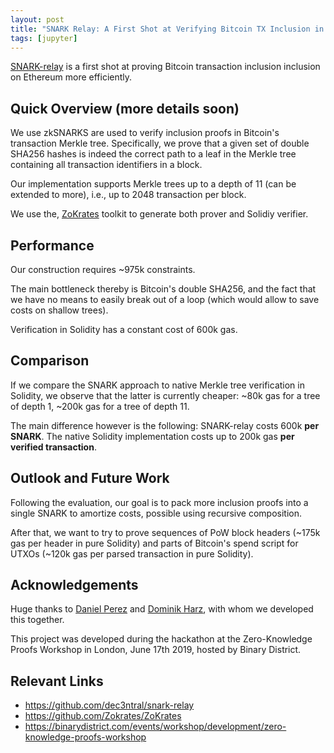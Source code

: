 ```yaml
---
layout: post
title: "SNARK Relay: A First Shot at Verifying Bitcoin TX Inclusion in ZKP"
tags: [jupyter]
---
```


<a href="https://github.com/dec3ntral/snark-relay" target="__blank">SNARK-relay</a> is a first shot at proving Bitcoin transaction inclusion inclusion on Ethereum more efficiently.


## Quick Overview (more details soon)

We use zkSNARKS are used to verify inclusion proofs in Bitcoin's transaction Merkle tree. 
Specifically, we prove that a given set of double SHA256 hashes is indeed the correct path to a leaf in the Merkle tree containing all transaction identifiers in a block.

Our implementation supports Merkle trees up to a depth of 11 (can be extended to more), i.e., up to 2048 transaction per block.

We use the, <a href="https://github.com/Zokrates/ZoKrates" target="__blank">ZoKrates</a> toolkit to generate both prover and Solidiy verifier.

## Performance 

Our construction requires ~975k constraints.

The main bottleneck thereby is Bitcoin's double SHA256, and the fact that we have no means to easily break out of a loop (which would allow to save costs on shallow trees).

Verification in Solidity has a constant cost of 600k gas.


## Comparison
If we compare the SNARK approach to native Merkle tree verification in Solidity, we observe that the latter is currently cheaper: ~80k gas for a tree of depth 1, ~200k gas for a tree of depth 11. 

The main difference however is the following: SNARK-relay costs 600k <b>per SNARK</b>. The native Solidity implementation costs up to 200k gas <b>per verified transaction</b>.

## Outlook and Future Work
Following the evaluation, our goal is to pack more inclusion proofs into a single SNARK to amortize costs, possible using recursive composition.

After that, we want to try to prove sequences of PoW block headers (~175k gas per header in pure Solidity) and parts of Bitcoin's spend script for UTXOs (~120k gas per parsed transaction in pure Solidity).

## Acknowledgements
Huge thanks to <a href="https://daniel.perez.sh/" target="__blank">Daniel Perez</a> and <a href="https://dominikharz.me/" target="__blank">Dominik Harz</a>, with whom we developed this together.

This project was developed during the hackathon at the Zero-Knowledge Proofs Workshop in London, June 17th 2019, hosted by Binary District.



## Relevant Links
+ https://github.com/dec3ntral/snark-relay
+ https://github.com/Zokrates/ZoKrates
+ https://binarydistrict.com/events/workshop/development/zero-knowledge-proofs-workshop

